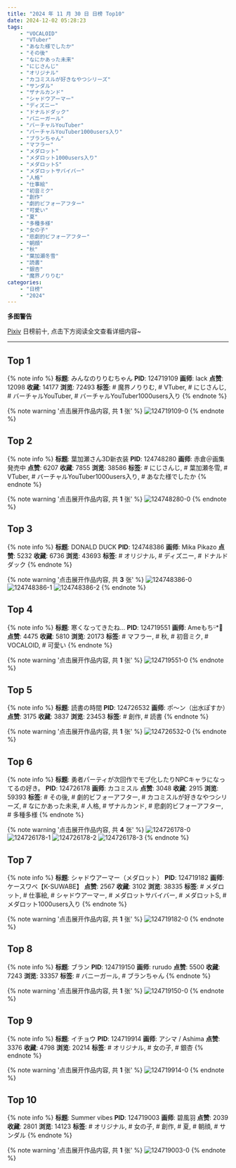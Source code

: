 ```yaml
---
title: "2024 年 11 月 30 日 日榜 Top10"
date: 2024-12-02 05:28:23
tags:
    - "VOCALOID"
    - "VTuber"
    - "あなた様でしたか"
    - "その後"
    - "なにかあった未来"
    - "にじさんじ"
    - "オリジナル"
    - "カコミスルが好きなやつシリーズ"
    - "サンダル"
    - "ザナルカンド"
    - "シャドウアーマー"
    - "ディズニー"
    - "ドナルドダック"
    - "バニーガール"
    - "バーチャルYouTuber"
    - "バーチャルYouTuber1000users入り"
    - "ブランちゃん"
    - "マフラー"
    - "メダロット"
    - "メダロット1000users入り"
    - "メダロットS"
    - "メダロットサバイバー"
    - "人格"
    - "仕事絵"
    - "初音ミク"
    - "創作"
    - "劇的ビフォーアフター"
    - "可愛い"
    - "夏"
    - "多種多様"
    - "女の子"
    - "悲劇的ビフォーアフター"
    - "朝顔"
    - "秋"
    - "葉加瀬冬雪"
    - "読書"
    - "銀杏"
    - "魔界ノりりむ"
categories:
    - "日榜"
    - "2024"
---
```


<i class="fa fa-triangle-exclamation"></i>**多图警告**<i class="fa fa-triangle-exclamation"></i>

[Pixiv](https://www.pixiv.net/) 日榜前十, 点击下方阅读全文查看详细内容~

<!-- more -->

---

## Top 1

{% note info %}
**标题**: みんなのりりむちゃん
**PID**: 124719109 **画师**: lack
**点赞**: 12098 **收藏**: 14177 **浏览**: 72493
**标签**: # 魔界ノりりむ, # VTuber, # にじさんじ, # バーチャルYouTuber, # バーチャルYouTuber1000users入り
{% endnote %}

{% note warning '点击展开作品内容, 共 **1** 张' %}
![124719109-0](https://i.pixiv.re/img-original/img/2024/11/29/00/00/17/124719109_p0.jpg)
{% endnote %}

## Top 2

{% note info %}
**标题**: 葉加瀬さん3D新衣装
**PID**: 124748280 **画师**: 赤倉＠画集発売中
**点赞**: 6207 **收藏**: 7855 **浏览**: 38586
**标签**: # にじさんじ, # 葉加瀬冬雪, # VTuber, # バーチャルYouTuber1000users入り, # あなた様でしたか
{% endnote %}

{% note warning '点击展开作品内容, 共 **1** 张' %}
![124748280-0](https://i.pixiv.re/img-original/img/2024/11/30/00/00/20/124748280_p0.png)
{% endnote %}

## Top 3

{% note info %}
**标题**: DONALD DUCK
**PID**: 124748386 **画师**: Mika Pikazo
**点赞**: 5232 **收藏**: 6736 **浏览**: 43693
**标签**: # オリジナル, # ディズニー, # ドナルドダック
{% endnote %}

{% note warning '点击展开作品内容, 共 **3** 张' %}
![124748386-0](https://i.pixiv.re/img-original/img/2024/11/30/00/00/47/124748386_p0.png)
![124748386-1](https://i.pixiv.re/img-original/img/2024/11/30/00/00/47/124748386_p1.png)
![124748386-2](https://i.pixiv.re/img-original/img/2024/11/30/00/00/47/124748386_p2.png)
{% endnote %}

## Top 4

{% note info %}
**标题**: 寒くなってきたね…
**PID**: 124719551 **画师**: Ameもちᵕ̈*🍭
**点赞**: 4475 **收藏**: 5810 **浏览**: 20173
**标签**: # マフラー, # 秋, # 初音ミク, # VOCALOID, # 可愛い
{% endnote %}

{% note warning '点击展开作品内容, 共 **1** 张' %}
![124719551-0](https://i.pixiv.re/img-original/img/2024/11/29/00/05/09/124719551_p0.jpg)
{% endnote %}

## Top 5

{% note info %}
**标题**: 読書の時間
**PID**: 124726532 **画师**: ポ～ン（出水ぽすか）
**点赞**: 3175 **收藏**: 3837 **浏览**: 23453
**标签**: # 創作, # 読書
{% endnote %}

{% note warning '点击展开作品内容, 共 **1** 张' %}
![124726532-0](https://i.pixiv.re/img-original/img/2024/11/29/07/30/01/124726532_p0.jpg)
{% endnote %}

## Top 6

{% note info %}
**标题**: 勇者パーティが次回作でモブ化したりNPCキャラになってるの好き。
**PID**: 124726178 **画师**: カコミスル
**点赞**: 3048 **收藏**: 2915 **浏览**: 59393
**标签**: # その後, # 劇的ビフォーアフター, # カコミスルが好きなやつシリーズ, # なにかあった未来, # 人格, # ザナルカンド, # 悲劇的ビフォーアフター, # 多種多様
{% endnote %}

{% note warning '点击展开作品内容, 共 **4** 张' %}
![124726178-0](https://i.pixiv.re/img-original/img/2024/11/29/09/38/33/124726178_p0.jpg)
![124726178-1](https://i.pixiv.re/img-original/img/2024/11/29/09/38/33/124726178_p1.jpg)
![124726178-2](https://i.pixiv.re/img-original/img/2024/11/29/09/38/33/124726178_p2.jpg)
![124726178-3](https://i.pixiv.re/img-original/img/2024/11/29/09/38/33/124726178_p3.jpg)
{% endnote %}

## Top 7

{% note info %}
**标题**: シャドウアーマー（メダロット）
**PID**: 124719182 **画师**: ケースワベ【K-SUWABE】
**点赞**: 2567 **收藏**: 3102 **浏览**: 38335
**标签**: # メダロット, # 仕事絵, # シャドウアーマー, # メダロットサバイバー, # メダロットS, # メダロット1000users入り
{% endnote %}

{% note warning '点击展开作品内容, 共 **1** 张' %}
![124719182-0](https://i.pixiv.re/img-original/img/2024/11/29/00/00/29/124719182_p0.jpg)
{% endnote %}

## Top 8

{% note info %}
**标题**: ブラン
**PID**: 124719150 **画师**: rurudo
**点赞**: 5500 **收藏**: 7243 **浏览**: 33357
**标签**: # バニーガール, # ブランちゃん
{% endnote %}

{% note warning '点击展开作品内容, 共 **1** 张' %}
![124719150-0](https://i.pixiv.re/img-original/img/2024/11/29/00/00/24/124719150_p0.jpg)
{% endnote %}

## Top 9

{% note info %}
**标题**: イチョウ
**PID**: 124719914 **画师**: アシマ / Ashima
**点赞**: 3376 **收藏**: 4798 **浏览**: 20214
**标签**: # オリジナル, # 女の子, # 銀杏
{% endnote %}

{% note warning '点击展开作品内容, 共 **1** 张' %}
![124719914-0](https://i.pixiv.re/img-original/img/2024/11/29/00/15/15/124719914_p0.png)
{% endnote %}

## Top 10

{% note info %}
**标题**: Summer vibes
**PID**: 124719003 **画师**: 碧風羽
**点赞**: 2039 **收藏**: 2801 **浏览**: 14123
**标签**: # オリジナル, # 女の子, # 創作, # 夏, # 朝顔, # サンダル
{% endnote %}

{% note warning '点击展开作品内容, 共 **1** 张' %}
![124719003-0](https://i.pixiv.re/img-original/img/2024/11/29/00/00/01/124719003_p0.jpg)
{% endnote %}
